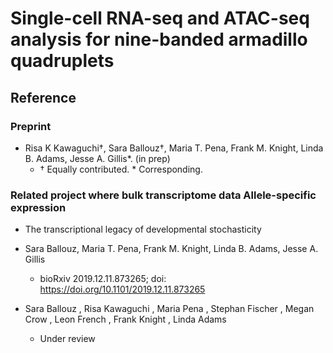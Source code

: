 # Single-cell RNA-seq and ATAC-seq analysis for nine-banded armadillo quadruplets


## Reference

### Preprint 

* Risa K Kawaguchi†, Sara Ballouz†, Maria T. Pena, Frank M. Knight, Linda B. Adams, Jesse A. Gillis\*. (in prep)
  * † Equally contributed. \* Corresponding.

### Related project where bulk transcriptome data Allele-specific expression

* The transcriptional legacy of developmental stochasticity

* Sara Ballouz, Maria T. Pena, Frank M. Knight, Linda B. Adams, Jesse A. Gillis
  * bioRxiv 2019.12.11.873265; doi: https://doi.org/10.1101/2019.12.11.873265
* Sara Ballouz , Risa Kawaguchi , Maria Pena , Stephan Fischer , Megan Crow , Leon French , Frank Knight , Linda Adams
  * Under review



 

